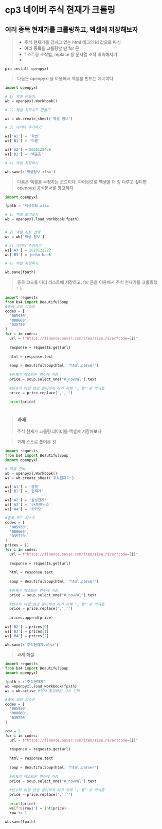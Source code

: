 # cp3 네이버 주식 현재가 크롤링

## 여러 종목 현재가를 크롤링하고, 엑셀에 저장해보자

> - 주식 현재가를 감싸고 있는 html 태그의 id 값으로 파싱
> - 여러 종목을 크롤링할 땐 for 문
> - f 스트링 조작법, replace 등 문자열 조작 익숙해지기
> - 

~~~shell
pip install openpyxl
~~~
> 다음은 openpyxl 을 이용해서 엑셀을 만드는 예시이다.
~~~python
import openpyxl

# 1) 엑셀 만들기
wb = openpyxl.Workbook()

# 2) 엑셀 워크시트 만들기

ws = wb.create_sheet('학생 정보')

# 3) 데이터 추가하기

ws['A1'] = '학번'
ws['B1'] = '이름'

ws['A2'] = 2020123456
ws['B2'] = '백준호'

# 4) 엑셀 저장하기

wb.save(r'학생정보.xlsx')
~~~

> 다음은 엑셀을 수정하는 코드이다. 파이썬으로 엑셀을 더 잘 다루고 싶다면 openpyxl 공식문서를 참고하자


~~~python
import openpyxl

fpath = '학생정보.xlsx'

# 1) 엑셀 불러오기
wb = openpyxl.load_workbook(fpath)


# 2) 엑셀 시트 선택
ws = wb['학생 정보']

# 3) 데이터 수정하기
ws['A3'] = 2020122222
ws['B3'] ='junho-baek'

# 4) 엑셀 저장하기

wb.save(fpath)
~~~


>종목 코드를 미리 리스트에 저장하고, for 문을 이용해서 주식 현재가를 크롤링했다.   

~~~python
import requests
from bs4 import BeautifulSoup
#종목 코드 리스트
codes = [
  '005930',
  '000660',
  '035720'
]
for i in codes:
  url = f"https://finance.naver.com/item/sise.naver?code={i}"
  
  response = requests.get(url)
  
  html = response.text
  
  soup = BeautifulSoup(html, 'html.parser')
  
  #현재가 텍스트만 변수에 저장
  price = soup.select_one("#_nowVal").text
  
  #변수의 타입 변경 용이하게 하기 위해 ','를''로 바꿔줌 
  price = price.replace(',','')
  
  print(price)
  

~~~

> ### 과제
> 주식 현재가 크롤링 데이터를 엑셀에 저장해보자

> 과제 스스로 풀어본 것
~~~python
import requests
from bs4 import BeautifulSoup
import openpyxl

# 엑셀 준비
wb = openpyxl.Workbook()
ws = wb.create_sheet('주식현재가')

ws['A1'] = '종목'
ws['B1'] = '현재가'

ws['A2'] = '삼성전자'
ws['A3'] = 'sk하이닉스'
ws['A4'] = '카카오'

#종목 코드 리스트
codes = [
  '005930',
  '000660',
  '035720'
]
prices = []
for i in codes:
  url = f"https://finance.naver.com/item/sise.naver?code={i}"
  
  response = requests.get(url)
  
  html = response.text
  
  soup = BeautifulSoup(html, 'html.parser')
  
  #현재가 텍스트만 변수에 저장
  price = soup.select_one("#_nowVal").text
  
  #변수의 타입 변경 용이하게 하기 위해 ','를''로 바꿔줌 
  price = price.replace(',','')
  
  prices.append(price)
  
ws['B2'] = prices[0]
ws['B3'] = prices[1]
ws['B4'] = prices[2]

wb.save(r'주식현재가.xlsx')
~~~

>
> 과제 해설.
~~~python
import requests
from bs4 import BeautifulSoup
import openpyxl

fpath = r'주식현재가'
wb =openpyxl.load_workbook(fpath)
ws = wb.active #현재 활성화된 시트 선택

#종목 코드 리스트
codes = [
  '005930',
  '000660',
  '035720'
]

row = 2
for i in codes:
  url = f"https://finance.naver.com/item/sise.naver?code={i}"
  
  response = requests.get(url)
  
  html = response.text
  
  soup = BeautifulSoup(html, 'html.parser')
  
  #현재가 텍스트만 변수에 저장
  price = soup.select_one("#_nowVal").text
  
  #변수의 타입 변경 용이하게 하기 위해 ','를''로 바꿔줌 
  price = price.replace(',','')
  
  print(price)
  ws[f'B{row}'] = int(price)
  row += 1
  
wb.save(fpath)

~~~
